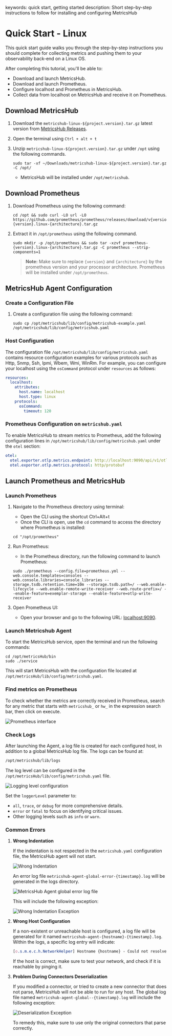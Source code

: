 keywords: quick start, getting started
description: Short step-by-step instructions to follow for installing and configuring MetricsHub

# Quick Start - Linux

This quick start guide walks you through the step-by-step instructions you should complete for collecting metrics and pushing them to your observability back-end on a Linux OS.

After completing this tutorial, you'll be able to:
- Download and launch MetricsHub.
- Download and launch Prometheus.
- Configure localhost and Prometheus in MetricsHub.
- Collect data from localhost on MetricsHub and receive it on Prometheus.

## Download MetricsHub

1. Download the `metricshub-linux-${project.version}.tar.gz` latest version from [MetricsHub Releases](https://github.com/sentrysoftware/metricshub/releases/).

2. Open the terminal using `Ctrl + alt + t` 
3. Unzip `metricshub-linux-${project.version}.tar.gz` under `/opt` using the following commands.
    ```shell
    sudo tar -xf ~/Downloads/metricshub-linux-${project.version}.tar.gz -C /opt/
    ```
    - MetricsHub will be installed under `/opt/metricshub`.

## Download Prometheus

1. Download Prometheus using the following command:

   ```shell
   cd /opt && sudo curl -LO url -LO https://github.com/prometheus/prometheus/releases/download/v{version}/prometheus-{version}.linux-{architecture}.tar.gz
   ```

2. Extract it in `/opt/prometheus` using the following command.

   ```shell
   sudo mkdir -p /opt/prometheus && sudo tar -xzvf prometheus-{version}.linux-{architecture}.tar.gz -C prometheus --strip-components=1
   ```

   > **Note:**
   > Make sure to replace `{version}` and `{architecture}` by the prometheus version and your processor architecture.
   > Prometheus will be installed under `/opt/prometheus`.

## MetricsHub Agent Configuration

### Create a Configuration File

1. Create a configuration file using the following command:
   ```shell
   sudo cp /opt/metricshub/lib/config/metricshub-example.yaml /opt/metricshub/lib/config/metricshub.yaml
   ```

### Host Configuration

The configuration file `/opt/metricshub/lib/config/metricshub.yaml` contains resource configuration examples for various protocols such as Http, Snmp, Ssh, Ipmi, Wbem, Wmi, WinRm. For example, you can configure your localhost using the `osCommand` protocol under `resources` as follows:

```yaml
resources:
  localhost:
    attributes:
      host.name: localhost
      host.type: linux
    protocols:
      osCommand:
        timeout: 120
```

### Prometheus Configuration on `metricshub.yaml`

To enable MetricsHub to stream metrics to Prometheus, add the following configuration lines in `/opt/metricshub/lib/config/metricshub.yaml` under the `otel` section:

```yaml
otel:
  otel.exporter.otlp.metrics.endpoint: http://localhost:9090/api/v1/otlp/v1/metrics
  otel.exporter.otlp.metrics.protocol: http/protobuf
```

## Launch Prometheus and MetricsHub

### Launch Prometheus

1. Navigate to the Prometheus directory using terminal:
    - Open the CLI using the shortcut Ctrl+Alt+t
    - Once the CLI is open, use the `cd` command to access the directory where Prometheus is installed:

    ```shell
    cd "/opt/prometheus"
    ```

1. Run Prometheus:
    - In the Prometheus directory, run the following command to launch Prometheus:
    ```shell
    sudo ./prometheus --config.file=prometheus.yml --web.console.templates=consoles --web.console.libraries=console_libraries --storage.tsdb.retention.time=10m --storage.tsdb.path=/ --web.enable-lifecycle --web.enable-remote-write-receiver --web.route-prefix=/ --enable-feature=exemplar-storage --enable-feature=otlp-write-receiver
    ```

4. Open Prometheus UI:
    - Open your browser and go to the following URL: [localhost:9090](http://localhost:9090).

### Launch Metricshub Agent

To start the MetricsHub service, open the terminal and run the following commands:

```shell
cd /opt/metricsHub/bin
sudo ./service
```

This will start MetricsHub with the configuration file located at `/opt/metricsHub/lib/config/metricshub.yaml`.

### Find metrics on Prometheus

To check whether the metrics are correctly received in Prometheus, search for any metric that starts with `metricshub_` or `hw_` in the expression search bar, then click on execute.

   ![Prometheus interface](images/prometheus-interface.png)

### Check Logs

After launching the Agent, a log file is created for each configured host, in addition to a global MetricsHub log file. The logs can be found at:

```makefile
/opt/metricshub/lib/logs
```

The log level can be configured in the `/opt/metricsHub/lib/config/metricshub.yaml` file. 

![Logging level configuration](images/log-level.png)

Set the `loggerLevel` parameter to:
- `all`, `trace`, or `debug` for more comprehensive details.
- `error` or `fatal` to focus on identifying critical issues.
- Other logging levels such as `info` or `warn`.

### Common Errors

1. **Wrong Indentation**

    If the indentation is not respected in the `metricshub.yaml` configuration file, the MetricsHub agent will not start.

    ![Wrong Indentation](images/wrong-indentation.png)

    An error log file `metricshub-agent-global-error-{timestamp}.log` will be generated in the logs directory.

    ![MetricsHub Agent global error log file](images/metricshub-agent-global-error-log.png)

    This will include the following exception:

    ![Wrong Indentation Exception](images/wrong-indentation-exception.png)

2. **Wrong Host Configuration**

    If a non-existent or unreachable host is configured, a log file will be generated for it named `metricshub-agent-{hostname}-{timestamp}.log`. Within the logs, a specific log entry will indicate:

    ```css
    [o.s.m.e.c.h.NetworkHelper] Hostname {hostname} - Could not resolve the hostname to a valid IP address. The host is considered remote.
    ```

    If the host is correct, make sure to test your network, and check if it is reachable by pinging it.


3. **Problem During Connectors Deserialization**

    If you modified a connector, or tried to create a new connector that does not parse, MetricsHub will not be able to run for any host. The global log file named `metricshub-agent-global--{timestamp}.log` will include the following exception:

    ![Deserialization Exception](images/deserialization-exception.png)

    To remedy this, make sure to use only the original connectors that parse correctly.
